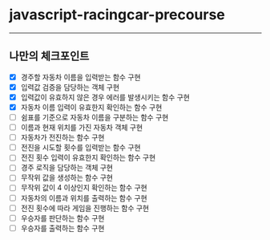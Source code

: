 # javascript-racingcar-precourse

---

## 나만의 체크포인트

-   [x] 경주할 자동차 이름을 입력받는 함수 구현
-   [x] 입력값 검증을 담당하는 객체 구현
-   [x] 입력값이 유효하지 않은 경우 에러를 발생시키는 함수 구현
-   [x] 자동차 이름 입력이 유효한지 확인하는 함수 구현
-   [ ] 쉼표를 기준으로 자동차 이름을 구분하는 함수 구현
-   [ ] 이름과 현재 위치를 가진 자동차 객체 구현
-   [ ] 자동차가 전진하는 함수 구현
-   [ ] 전진을 시도할 횟수를 입력받는 함수 구현
-   [ ] 전진 횟수 입력이 유효한지 확인하는 함수 구현
-   [ ] 경주 로직을 담당하는 객체 구현
-   [ ] 무작위 값을 생성하는 함수 구현
-   [ ] 무작위 값이 4 이상인지 확인하는 함수 구현
-   [ ] 자동차의 이름과 위치를 출력하는 함수 구현
-   [ ] 전진 횟수에 따라 게임을 진행하는 함수 구현
-   [ ] 우승자를 판단하는 함수 구현
-   [ ] 우승자를 출력하는 함수 구현
